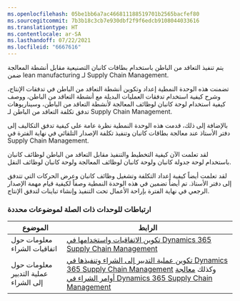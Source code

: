 ```yaml
---
ms.openlocfilehash: 05be1bb6a7ac466811188519701b2565bacfef80
ms.sourcegitcommit: 7b3b18c3cb7e930dbf2f9f6edcb9108044033616
ms.translationtype: HT
ms.contentlocale: ar-SA
ms.lasthandoff: 07/22/2021
ms.locfileid: "6667616"
---
```


يتم تنفيذ التعاقد من الباطن باستخدام بطاقات كانبان التصنيعية مقابل أنشطة المعالجة ضمن lean manufacturing لـ Supply Chain Management.

تضمنت هذه الوحدة النمطية إعداد وتكوين أنشطة التعاقد من الباطن في تدفقات الإنتاج، وشرح كيفية استخدام تدفقات العمليات البديلة مع أنشطة التعاقد من الباطن، ووصف كيفية استخدام لوحة كانبان لوظائف المعالجة لأنشطة التعاقد من الباطن، وسيناريوهات تدفق تكلفة التعاقد من الباطن لـ Supply Chain Management.

بالإضافة إلى ذلك، قدمت هذه الوحدة النمطية نظرة عامة على كيفية تدفق التكاليف إلى دفتر الأستاذ عند معالجة بطاقات كانبان وتنفيذ تكلفة الإصدار التلقائي في نهاية الفترة في Supply Chain Management.

لقد تعلمت الآن كيفية التخطيط والتنفيذ مقابل التعاقد من الباطن لوظائف كانبان باستخدام لوحة جدولة كانبان ولوحة كانبان لوظائف المعالجة ولوحة كانبان لوظائف النقل.

لقد تعلمت أيضاً كيفية إعداد التكلفة وتشغيل وظائف كانبان وعرض الحركات التي تتدفق إلى دفتر الأستاذ. تم أيضاً تضمين في هذه الوحدة النمطية وصفاً لكيفية قيام مهمة الإصدار الرجعي في نهاية الفترة بإراحة الأعمال تحت التنفيذ وإنشاء تباينات لتدفق الإنتاج.

### <a name="links-to-related-modules-for-specific-topics"></a>ارتباطات للوحدات ذات الصلة لموضوعات محددة


| الموضوع | الرابط |
 | ------------- | ------------- |
 |معلومات حول اتفاقيات الشراء | [تكوين الاتفاقيات واستخدامها في Dynamics 365 Supply Chain Management](https://docs.microsoft.com//learn/modules/configure-use-agreements-dyn365-supply-chain-mgmt/?azure-portal=true) |
 |معلومات حول عملية التدبير إلى الشراء‬ | [تكوين عملية التدبير إلى الشراء وتنفيذها في Dynamics 365 Supply Chain Management](https://docs.microsoft.com/learn/modules/configure-perform-procure-purchase-dyn365-supply-chain-mgmt/?azure-portal=true) وكذلك [معالجة أوامر الشراء في Dynamics 365 Supply Chain Management](https://docs.microsoft.com/learn/modules/process-purchase-orders-dyn365-supply-chain-mgmt/?azure-portal=true) |

